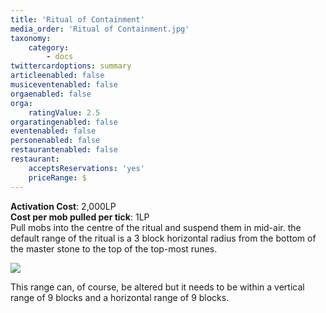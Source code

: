 ```yaml
---
title: 'Ritual of Containment​'
media_order: 'Ritual of Containment​.jpg'
taxonomy:
    category:
        - docs
twittercardoptions: summary
articleenabled: false
musiceventenabled: false
orgaenabled: false
orga:
    ratingValue: 2.5
orgaratingenabled: false
eventenabled: false
personenabled: false
restaurantenabled: false
restaurant:
    acceptsReservations: 'yes'
    priceRange: $
---
```


**Activation Cost**: 2,000LP  
**Cost per mob pulled per tick**: 1LP  
Pull mobs into the centre of the ritual and suspend them in mid-air. the default range of the ritual is a 3 block horizontal radius from the bottom of the master stone to the top of the top-most runes. 

![](Ritual%20of%20Containment%E2%80%8B.jpg)

This range can, of course, be altered but it needs to be within a vertical range of 9 blocks and a horizontal range of 9 blocks.